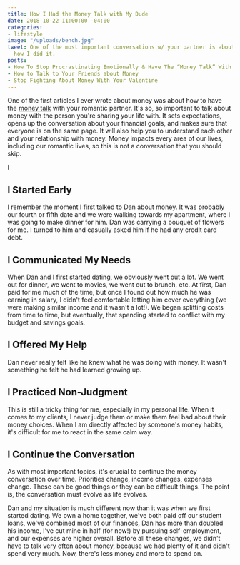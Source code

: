 ```yaml
---
title: How I Had the Money Talk with My Dude
date: 2018-10-22 11:00:00 -04:00
categories:
- lifestyle
image: "/uploads/bench.jpg"
tweet: One of the most important conversations w/ your partner is about money. Here's
  how I did it.
posts:
- How To Stop Procrastinating Emotionally & Have The “Money Talk” With Your S.O.
- How to Talk to Your Friends about Money
- Stop Fighting About Money With Your Valentine
---
```


One of the first articles I ever wrote about money was about how to have the [money talk](https://www.maggiegermano.com/blog/have-the-money-talk) with your romantic partner. It's so, so important to talk about money with the person you're sharing your life with. It sets expectations, opens up the conversation about your financial goals, and makes sure that everyone is on the same page. It will also help you to understand each other and your relationship with money. Money impacts every area of our lives, including our romantic lives, so this is not a conversation that you should skip.

I

## I Started Early

I remember the moment I first talked to Dan about money. It was probably our fourth or fifth date and we were walking towards my apartment, where I was going to make dinner for him. Dan was carrying a bouquet of flowers for me. I turned to him and casually asked him if he had any credit card debt.

## I Communicated My Needs

When Dan and I first started dating, we obviously went out a lot. We went out for dinner, we went to movies, we went out to brunch, etc. At first, Dan paid for me much of the time, but once I found out how much he was earning in salary, I didn't feel comfortable letting him cover everything (we were making similar income and it wasn't a lot!). We began splitting costs from time to time, but eventually, that spending started to conflict with my budget and savings goals.

## I Offered My Help

Dan never really felt like he knew what he was doing with money. It wasn't something he felt he had learned growing up. 

## I Practiced Non-Judgment

This is still a tricky thing for me, especially in my personal life. When it comes to my clients, I never judge them or make them feel bad about their money choices.  When I am directly affected by someone's money habits, it's difficult for me to react in the same calm way.

## I Continue the Conversation

As with most important topics, it's crucial to continue the money conversation over time. Priorities change, income changes, expenses change. These can be good things or they can be difficult things. The point is, the conversation must evolve as life evolves.

Dan and my situation is much different now than it was when we first started dating. We own a home together, we've both paid off our student loans, we've combined most of our finances, Dan has more than doubled his income, I've cut mine in half (for now!) by pursuing self-employment, and our expenses are higher overall. Before all these changes, we didn't have to talk very often about money, because we had plenty of it and didn't spend very much. Now, there's less money and more to spend on.